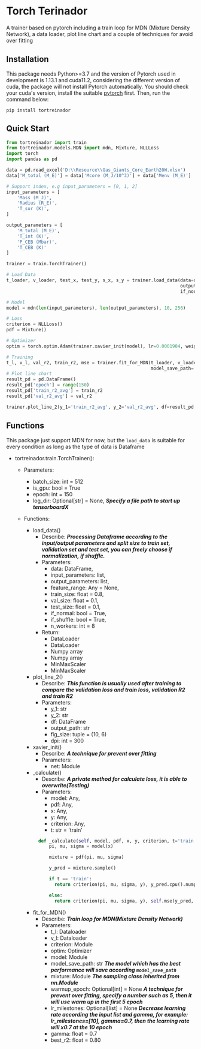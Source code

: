 # Torch Terinador

A trainer based on pytorch including a train loop for MDN (Mixture Density Network), a data loader, plot line chart and 
a couple of techniques for avoid over fitting

## Installation
This package needs Python>=3.7 and the version of Pytorch used in development is 1.13.1 and cuda11.2, considering the different version of cuda, the package will
not install Pytorch automatically. You should check your cuda's version, install the suitable [pytorch](https://pytorch.org/get-started/previous-versions/) first. Then, run the command below:
```
pip install tortreinador 
```
## Quick Start
```python
from tortreinador import train
from tortreinador.models.MDN import mdn, Mixture, NLLLoss
import torch
import pandas as pd

data = pd.read_excel('D:\\Resource\\Gas_Giants_Core_Earth20W.xlsx')
data['M_total (M_E)'] = data['Mcore (M_J/10^3)'] + data['Menv (M_E)']

# Support index, e.g input_parameters = [0, 1, 2]
input_parameters = [
    'Mass (M_J)',
    'Radius (R_E)',
    'T_sur (K)',
]

output_parameters = [
    'M_total (M_E)',
    'T_int (K)',
    'P_CEB (Mbar)',
    'T_CEB (K)'
]

trainer = train.TorchTrainer()

# Load Data
t_loader, v_loader, test_x, test_y, s_x, s_y = trainer.load_data(data=data, input_parameters=input_parameters,
                                                                 output_parameters=output_parameters,
                                                                 if_normal=True, if_shuffle=True)

# Model
model = mdn(len(input_parameters), len(output_parameters), 10, 256)

# Loss
criterion = NLLLoss()
pdf = Mixture()

# Optimizer
optim = torch.optim.Adam(trainer.xavier_init(model), lr=0.0001984, weight_decay=0.001)

# Training
t_l, v_l, val_r2, train_r2, mse = trainer.fit_for_MDN(t_loader, v_loader, criterion, model=model, mixture=pdf,
                                                      model_save_path='D:\\Resource\\MDN\\', optim=optim, best_r2=0.5)
# Plot line chart
result_pd = pd.DataFrame()
result_pd['epoch'] = range(150)
result_pd['train_r2_avg'] = train_r2
result_pd['val_r2_avg'] = val_r2

trainer.plot_line_2(y_1='train_r2_avg', y_2='val_r2_avg', df=result_pd, fig_size=(10, 6), output_path="your save path", dpi=300)
```
## Functions
This package just support MDN for now, but the ```load_data``` is suitable for every condition as long as the type of data is Dataframe

- tortreinador.train.TorchTrainer():
   + Parameters:
     + batch_size: int = 512
     + is_gpu: bool = True
     + epoch: int = 150
     + log_dir: Optional[str] = None, ***Specify a file path to start up tensorboardX***

   + Functions:
     + load_data()
       + Describe: ***Processing Dataframe according to the input/output parameters and split size to train set, validation set and test set,
       you can freely choose if normalization, if shuffle.***
       + Parameters:
         + data: DataFrame,
         + input_parameters: list,
         + output_parameters: list,
         + feature_range: Any = None,
         + train_size: float = 0.8,
         + val_size: float = 0.1,
         + test_size: float = 0.1,
         + if_normal: bool = True,
         + if_shuffle: bool = True,
         + n_workers: int = 8
       + Return:
         + DataLoader
         + DataLoader
         + Numpy array
         + Numpy array
         + MinMaxScaler
         + MinMaxScaler
     + plot_line_2()
       + Describe: ***This function is usually used after training to compare the validation loss and train loss, validation R2 and train R2*** 
       + Parameters:
         + y_1: str
         + y_2: str
         + df: DataFrame
         + output_path: str
         + fig_size: tuple = (10, 6)
         + dpi: int = 300
     + xavier_init()
       + Describe: ***A technique for prevent over fitting***
       + Parameters:
         + net: Module
     + _calculate()
       + Describe: ***A private method for calculate loss, it is able to overwrite(Testing)***
       + Parameters:
         + model: Any,
         + pdf: Any,
         + x: Any,
         + y: Any,
         + criterion: Any,
         + t: str = 'train'
       ```python
         def _calculate(self, model, pdf, x, y, criterion, t='train'):
             pi, mu, sigma = model(x)

             mixture = pdf(pi, mu, sigma)

             y_pred = mixture.sample()

             if t == 'train':
               return criterion(pi, mu, sigma, y), y_pred.cpu().numpy(), y.cpu().numpy()

             else:
               return criterion(pi, mu, sigma, y), self.mse(y_pred, y), y_pred.cpu().numpy(), y.cpu().numpy()
         ```
     + fit_for_MDN()
       + Describe: ***Train loop for MDN(Mixture Density Network)*** 
       + Parameters:
         + t_l: Dataloader
         + v_l: Dataloader
         + criterion: Module
         + optim: Optimizer
         + model: Module
         + model_save_path: str ***The model which has the best performance will save according ```model_save_path```***
         + mixture: Module ***The sampling class inherited from nn.Module***
         + warmup_epoch: Optional[int] = None  ***A technique for prevent over fitting, specify a number such as 5, then it will use warm up in the first 5 epoch***
         + lr_milestones: Optional[list] = None ***Decrease learning rate according the input list and gamma, for example: lr_milestones=[10], gamma=0.7, then the learning rate will x0.7 at the 10 epoch***
         + gamma: float = 0.7
         + best_r2: float = 0.80












